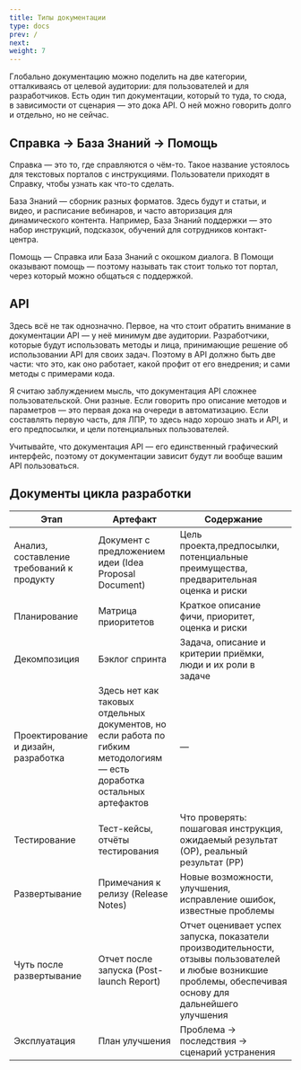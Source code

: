 ```yaml
---
title: Типы документации
type: docs
prev: /
next: 
weight: 7
---
```


Глобально документацию можно поделить на две категории, отталкиваясь от целевой аудитории: для пользователей и для разработчиков. Есть один тип документации, который то туда, то сюда, в зависимости от сценария — это дока API. О ней можно говорить долго и отдельно, но не сейчас. 

## Справка → База Знаний → Помощь

Справка — это то, где справляются о чём-то. Такое название устоялось для текстовых порталов с инструкциями. Пользователи приходят в Справку, чтобы узнать как что-то сделать.

База Знаний — сборник разных форматов. Здесь будут и статьи, и видео, и расписание вебинаров, и часто авторизация для динамического контента. Например, База Знаний поддержки — это набор инструкций, подсказок, обучений для сотрудников контакт-центра.

Помощь — Справка или База Знаний с окошком диалога. В Помощи оказывают помощь — поэтому называть так стоит только тот портал, через который можно общаться с поддержкой.

## API

Здесь всё не так однозначно. Первое, на что стоит обратить внимание в документации API — у неё минимум две аудитории. Разработчики, которые будут использовать методы и лица, принимающие решение об использовании API для своих задач. Поэтому в API должно быть две части: что это, как оно работает, какой профит от его внедрения; и сами методы с примерами кода. 

Я считаю заблуждением мысль, что документация API сложнее пользовательской. Они разные. Если говорить про описание методов и параметров — это первая дока на очереди в автоматизацию. Если составлять первую часть, для ЛПР, то здесь надо хорошо знать и API, и его предпосылки, и цели потенциальных пользователей.

Учитывайте, что документация API — его единственный графический интерфейс, поэтому от документации зависит будут ли вообще вашим API пользоваться. 

## Документы цикла разработки

| Этап | Артефакт | Содержание |
| --- | --- | --- |
| Анализ, составление требований к продукту | Документ с предложением идеи (Idea Proposal Document) | Цель проекта,предпосылки, потенциальные преимущества, предварительная оценка и риски |
| Планирование | Матрица приоритетов | Краткое описание фичи, приоритет, оценка и риски |
| Декомпозиция | Бэклог спринта | Задача, описание и критерии приёмки, люди и их роли в задаче |
| Проектирование и дизайн, разработка | Здесь нет как таковых отдельных документов, но если работа по гибким методологиям — есть доработка остальных артефактов | — |
| Тестирование | Тест-кейсы, отчёты тестирования | Что проверять: пошаговая инструкция, ожидаемый результат (ОР), реальный результат (РР) |
| Развертывание | Примечания к релизу (Release Notes) | Новые возможности, улучшения, исправление ошибок, известные проблемы |
| Чуть после развертывание | Отчет после запуска (Post-launch Report) | Отчет оценивает успех запуска, показатели производительности, отзывы пользователей и любые возникшие проблемы, обеспечивая основу для дальнейшего улучшения |
| Эксплуатация | План улучшения | Проблема → последствия → сценарий устранения |

